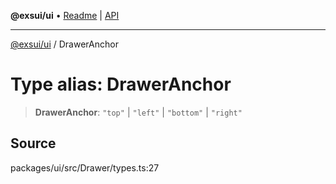 **@exsui/ui** • [Readme](../README.md) \| [API](../globals.md)

***

[@exsui/ui](../README.md) / DrawerAnchor

# Type alias: DrawerAnchor

> **DrawerAnchor**: `"top"` \| `"left"` \| `"bottom"` \| `"right"`

## Source

packages/ui/src/Drawer/types.ts:27
